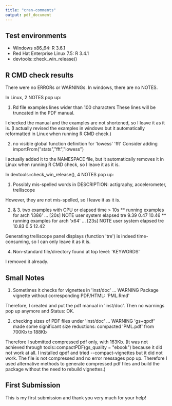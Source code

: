 ```yaml
---
title: "cran-comments"
output: pdf_document
---
```


## Test environments
* Windows x86_64: R 3.6.1
* Red Hat Enterprise Linux 7.5: R 3.4.1
* devtools::check_win_release()

## R CMD check results
There were no ERRORs or WARNINGs. In windows, there are no NOTES.

In Linux, 2 NOTES pop up:

1. Rd file 
   examples lines wider than 100 characters
   These lines will be truncated in the PDF manual.
   
I checked the manual and the examples are not shortened, so I leave it as it is. 
(I actually revised the examples in windows but it automatically reformatted in Linux when running R CMD check.)

2. no visible global function definition for 'lowess' 'fft'
Consider adding
importFrom("stats","fft","lowess")

I actually added it to the NAMESPACE file, but it automatically removes it in Linux when running R CMD check,
so I leave it as it is.


In devtools::check_win_release(), 4 NOTES pop up:

1. Possibly mis-spelled words in DESCRIPTION:
  actigraphy, accelerometer, trelliscope
  
However, they are not mis-spelled, so I leave it as it is.

2. & 3. two examples with CPU or elapsed time > 10s
** running examples for arch 'i386' ... [20s] NOTE
    user system elapsed
tre 9.39   0.47   10.46
** running examples for arch 'x64' ... [23s] NOTE
     user system elapsed
tre 10.83    0.5   12.42

Generating trelliscope panel displays (function 'tre') is indeed time-consuming, so I can only leave it as it is.

4. Non-standard file/directory found at top level: 'KEYWORDS'

I removed it already. 

## Small Notes
1. Sometimes it checks for vignettes in 'inst/doc' ... WARNING
Package vignette without corresponding PDF/HTML: 'PML.Rmd'

Therefore, I created and put the pdf manual in 'inst/doc'.
Then no warnings pop up anymore and Status: OK. 

2. checking sizes of PDF files under 'inst/doc' ... WARNING
  'gs+qpdf' made some significant size reductions:
     compacted 'PML.pdf' from 700Kb to 188Kb

Therefore I submitted compressed pdf only, with 163Kb. (It was not achieved through tools::compactPDF(gs_quality = "ebook") because it did not work at all. I installed qpdf and tried --compact-vignettes but it did not work. The file is not compressed and no error messages pop up. Therefore I used alternative methods to generate compressed pdf files and build the package without the need to rebuild vignettes.)

## First Submission
This is my first submission and thank you very much for your help!